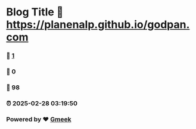 # Blog Title :link: https://planenalp.github.io/godpan.com 
### :page_facing_up: [1](https://planenalp.github.io/godpan.com/tag.html) 
### :speech_balloon: 0 
### :hibiscus: 98 
### :alarm_clock: 2025-02-28 03:19:50 
### Powered by :heart: [Gmeek](https://github.com/Meekdai/Gmeek)
